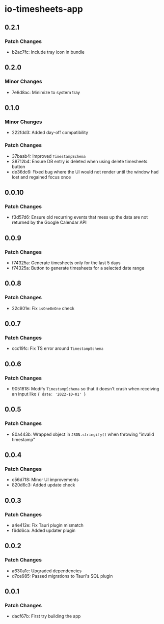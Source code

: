 # io-timesheets-app

## 0.2.1

### Patch Changes

- b2ac7fc: Include tray icon in bundle

## 0.2.0

### Minor Changes

- 7e8d8ac: Minimize to system tray

## 0.1.0

### Minor Changes

- 222fdd3: Added day-off compatibility

### Patch Changes

- 37baab4: Improved `TimestampSchema`
- 38712b4: Ensure DB entry is deleted when using delete timesheets button
- de36dc6: Fixed bug where the UI would not render until the window had lost and
  regained focus once

## 0.0.10

### Patch Changes

- f3d57d6: Ensure old recurring events that mess up the data are not returned by
  the Google Calendar API

## 0.0.9

### Patch Changes

- f74325a: Generate timesheets only for the last 5 days
- f74325a: Button to generate timesheets for a selected date range

## 0.0.8

### Patch Changes

- 22c901e: Fix `isOneOnOne` check

## 0.0.7

### Patch Changes

- ccc19fc: Fix TS error around `TimestampSchema`

## 0.0.6

### Patch Changes

- 9051818: Modify `TimestampSchema` so that it doesn't crash when receiving an
  input like `{ date: '2022-10-01' }`

## 0.0.5

### Patch Changes

- 80a443b: Wrapped object in `JSON.stringify()` when throwing "invalid
  timestamp"

## 0.0.4

### Patch Changes

- c56d7f8: Minor UI improvements
- 820d6c3: Added update check

## 0.0.3

### Patch Changes

- a4e412e: Fix Tauri plugin mismatch
- f6dd6ca: Added updater plugin

## 0.0.2

### Patch Changes

- a630a1c: Upgraded dependencies
- d7ce985: Passed migrations to Tauri's SQL plugin

## 0.0.1

### Patch Changes

- dacf67b: First try building the app
